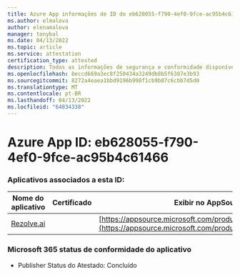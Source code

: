 ```yaml
---
title: Azure App informações de ID do eb628055-f790-4ef0-9fce-ac95b4c61466
ms.author: elmalova
author: elenamalova
manager: tonybal
ms.date: 04/13/2022
ms.topic: article
ms.service: attestation
certification_type: attested
description: Todas as informações de segurança e conformidade disponíveis para eb628055-f790-4ef0-9fce-ac95b4c61466.
ms.openlocfilehash: 8eccd669a3ec8f250434a3249db8b5f6387e3b93
ms.sourcegitcommit: 8272a4eaea1bbd9196b998f1cb9b87c6cbb7d5d0
ms.translationtype: MT
ms.contentlocale: pt-BR
ms.lasthandoff: 04/13/2022
ms.locfileid: "64834338"
---
```

# <a name="azure-app-id-eb628055-f790-4ef0-9fce-ac95b4c61466"></a>Azure App ID: eb628055-f790-4ef0-9fce-ac95b4c61466


### <a name="apps-associated-with-this-id"></a>Aplicativos associados a esta ID:
| **Nome do aplicativo** | **Certificado** | **Exibir no AppSource** |
|--------------|---------------|-----------------------|
| [Rezolve.ai](../forward/WA200002724.md) |  | [https://appsource.microsoft.com/product/office/WA200002724](https://appsource.microsoft.com/product/office/WA200002724) |

### <a name="microsoft-365-app-compliance-status"></a>Microsoft 365 status de conformidade do aplicativo
- Publisher Status do Atestado: Concluído
